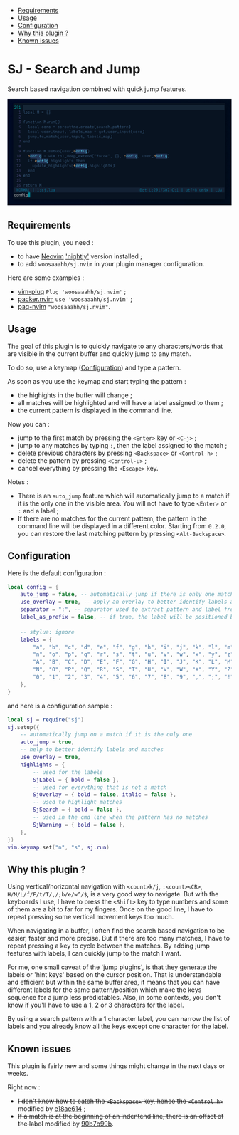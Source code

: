 - [Requirements](#requirements)
- [Usage](#usage)
- [Configuration](#configuration)
- [Why this plugin ?](#why-this-plugin)
- [Known issues](#know-issues)

# SJ - Search and Jump

Search based navigation combined with quick jump features.

![screenshot](./screenshot.png)

## Requirements

To use this plugin, you need :

- to have [Neovim](https://github.com/neovim/neovim)
  ['nightly'](https://github.com/neovim/neovim/releases/tag/nightly) version installed ;
- to add `woosaaahh/sj.nvim` in your plugin manager configuration.

Here are some examples :

- [vim-plug](https://github.com/junegunn/vim-plug) `Plug 'woosaaahh/sj.nvim'` ;
- [packer.nvim](https://github.com/wbthomason/packer.nvim) `use 'woosaaahh/sj.nvim'` ;
- [paq-nvim](https://github.com/savq/paq-nvim) `"woosaaahh/sj.nvim"`.

## Usage

The goal of this plugin is to quickly navigate to any characters/words that are visible in
the current buffer and quickly jump to any match.

To do so, use a keymap ([Configuration](#configuration)) and type a pattern.

As soon as you use the keymap and start typing the pattern :

- the highights in the buffer will change ;
- all matches will be highlighted and will have a label assigned to them ;
- the current pattern is displayed in the command line.

Now you can :

- jump to the first match by pressing the `<Enter>` key or `<C-j>` ;
- jump to any matches by typing `:`, then the label assigned to the match ;
- delete previous characters by pressing `<Backspace>` or `<Control-h>` ;
- delete the pattern by pressing `<Control-u>` ;
- cancel everything by pressing the `<Escape>` key.

Notes :

- There is an `auto_jump` feature which will automatically jump to a match if it is the
  only one in the visible area. You will not have to type `<Enter>` or `:` and a label ;
- If there are no matches for the current pattern, the pattern in the command line will be
  displayed in a different color. Starting from `0.2.0`, you can restore the last matching
  pattern by pressing `<Alt-Backspace>`.

## Configuration

Here is the default configuration :

```lua
local config = {
	auto_jump = false, -- automatically jump if there is only one match
	use_overlay = true, -- apply an overlay to better identify labels and matches
	separator = ":", -- separator used to extract pattern and label from the user input
	label_as_prefix = false, -- if true, the label will be positioned before the match

	-- stylua: ignore
	labels = {
		"a", "b", "c", "d", "e", "f", "g", "h", "i", "j", "k", "l", "m",
		"n", "o", "p", "q", "r", "s", "t", "u", "v", "w", "x", "y", "z",
		"A", "B", "C", "D", "E", "F", "G", "H", "I", "J", "K", "L", "M",
		"N", "O", "P", "Q", "R", "S", "T", "U", "V", "W", "X", "Y", "Z",
		"0", "1", "2", "3", "4", "5", "6", "7", "8", "9", ",", ";", "!",
	},
}
```

and here is a configuration sample :

```lua
local sj = require("sj")
sj.setup({
	-- automatically jump on a match if it is the only one
	auto_jump = true,
	-- help to better identify labels and matches
	use_overlay = true,
	highlights = {
		-- used for the labels
		SjLabel = { bold = false },
		-- used for everything that is not a match
		SjOverlay = { bold = false, italic = false },
		-- used to highlight matches
		SjSearch = { bold = false },
		-- used in the cmd line when the pattern has no matches
		SjWarning = { bold = false },
	},
})
vim.keymap.set("n", "s", sj.run)
```

## Why this plugin ?

Using vertical/horizontal navigation with `<count>k/j`, `:<count><CR>`, `H/M/L/f/F/t/T/,/;b/e/w^/$`,
is a very good way to navigate. But with the keyboards I use, I have to press the
`<Shift>` key to type numbers and some of them are a bit to far for my fingers.
Once on the good line, I have to repeat pressing some vertical movement keys too much.

When navigating in a buffer, I often find the search based navigation to be easier, faster
and more precise. But if there are too many matches, I have to repeat pressing a key to
cycle between the matches. By adding jump features with labels, I can quickly jump to the
match I want.

For me, one small caveat of the 'jump plugins', is that they generate the labels or 'hint
keys' based on the cursor position. That is understandable and efficient but within the
same buffer area, it means that you can have different labels for the same pattern/position
which make the keys sequence for a jump less predictables. Also, in some
contexts, you don't know if you'll have to use a 1, 2 or 3 characters for the label.

By using a search pattern with a 1 character label, you can narrow the list of labels and
you already know all the keys except one character for the label.

## Known issues

This plugin is fairly new and some things might change in the next days or weeks.

Right now :

- ~~I don't know how to catch the `<Backspace>` key, hence the `<Control-h>`~~ modified by [e18ae614](https://github.com/woosaaahh/sj.nvim/commit/e18ae6141113a12c58c7d396dc995966bb1af28f) ;
- ~~If a match is at the beginning of an indentend line, there is an offset of the
  label~~ modified by [90b7b99b](https://github.com/woosaaahh/sj.nvim/commit/90b7b99becb5e9fcd1e9cdd03ee4b4f8ce4851db).
